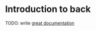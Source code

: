 # Introduction to back

TODO: write [great documentation](http://jacobian.org/writing/what-to-write/)

